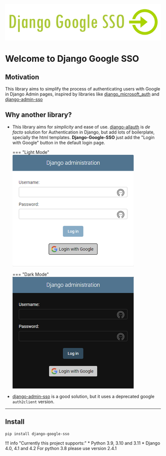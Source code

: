 ![](images/django-google-sso.png)

# Welcome to Django Google SSO

## Motivation

This library aims to simplify the process of authenticating users with Google in Django Admin pages,
inspired by libraries like [django_microsoft_auth](https://github.com/AngellusMortis/django_microsoft_auth)
and [django-admin-sso](https://github.com/matthiask/django-admin-sso/)

## Why another library?

* This library aims for _simplicity_ and ease of use. [django-allauth](https://github.com/pennersr/django-allauth) is
  _de facto_ solution for Authentication in Django, but add lots of boilerplate, specially the html templates.
  **Django-Google-SSO** just add the "Login with Google" button in the default login page.

    === "Light Mode"
        ![](images/django_login_with_google_white.png)

    === "Dark Mode"
        ![](images/django_login_with_google_dark.png)

* [django-admin-sso](https://github.com/matthiask/django-admin-sso/) is a good solution, but it uses a deprecated
  google `auth2client` version.

---

## Install

```shell
pip install django-google-sso
```

!!! info "Currently this project supports:"
    * Python 3.9, 3.10 and 3.11
    * Django 4.0, 4.1 and 4.2
    For python 3.8 please use version 2.4.1
